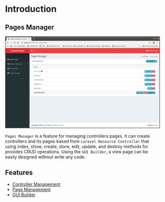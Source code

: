 # Introduction

## Pages Manager

 ![](../../_images/pages/pages_manager/pages_manager.png)
 
`Pages Manager` is a feature for managing controllers pages. 
It can create controllers and its pages based from `Laravel Resource Controller` that using index, show, create, store, edit, update, and destroy methods for provides CRUD operations.
Using the `GUI Builder`, a view page can be easily designed without write any code.  

## Features
* [Controller Management](_features/pages_manager/controller.md)
* [Page Management](_features/pages_manager/page.md)
* [GUI Builder](_features/pages_manager/gui_builder.md)